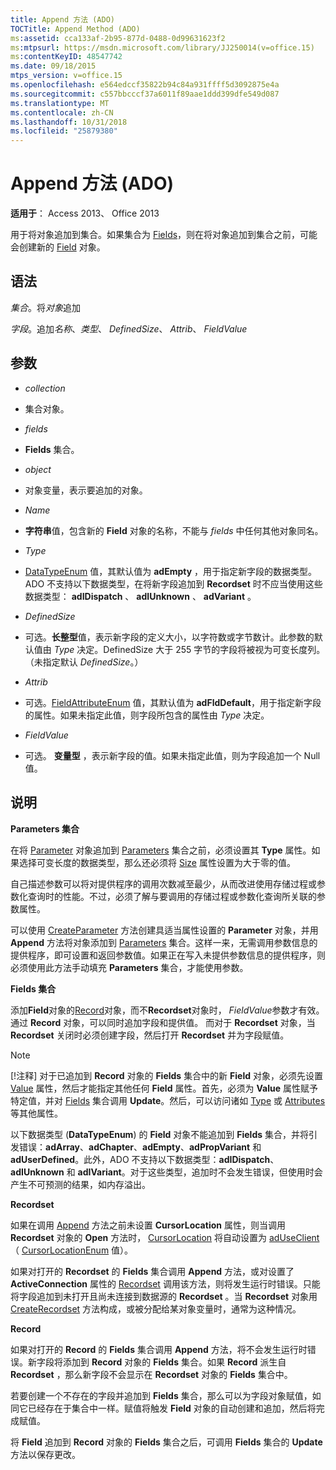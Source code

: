 ```yaml
---
title: Append 方法 (ADO)
TOCTitle: Append Method (ADO)
ms:assetid: cca133af-2b95-877d-0488-0d99631623f2
ms:mtpsurl: https://msdn.microsoft.com/library/JJ250014(v=office.15)
ms:contentKeyID: 48547742
ms.date: 09/18/2015
mtps_version: v=office.15
ms.openlocfilehash: e564edccf35822b94c84a931ffff5d3092875e4a
ms.sourcegitcommit: c557bbcccf37a6011f89aae1ddd399dfe549d087
ms.translationtype: MT
ms.contentlocale: zh-CN
ms.lasthandoff: 10/31/2018
ms.locfileid: "25879380"
---
```

# <a name="append-method-ado"></a>Append 方法 (ADO)


**适用于**： Access 2013、 Office 2013



用于将对象追加到集合。如果集合为 [Fields](fields-collection-ado.md)，则在将对象追加到集合之前，可能会创建新的 [Field](field-object-ado.md) 对象。

## <a name="syntax"></a>语法

*集合*。将*对象*追加

*字段*。追加*名称*、*类型*、 *DefinedSize*、 *Attrib*、 *FieldValue*

## <a name="parameters"></a>参数

  - *collection*

  - 集合对象。

  - *fields*

  - **Fields** 集合。

  - *object*

  - 对象变量，表示要追加的对象。

  - *Name*

  - **字符串**值，包含新的 **Field** 对象的名称，不能与 *fields* 中任何其他对象同名。

  - *Type*

  - [DataTypeEnum](datatypeenum.md) 值，其默认值为 **adEmpty** ，用于指定新字段的数据类型。ADO 不支持以下数据类型，在将新字段追加到 **Recordset** 时不应当使用这些数据类型： **adIDispatch** 、 **adIUnknown** 、 **adVariant** 。

  - *DefinedSize*

  - 可选。**长整型**值，表示新字段的定义大小，以字符数或字节数计。此参数的默认值由 *Type* 决定。DefinedSize 大于 255 字节的字段将被视为可变长度列。（未指定默认 *DefinedSize*。）

  - *Attrib*

  - 可选。[FieldAttributeEnum](fieldattributeenum.md) 值，其默认值为 **adFldDefault**，用于指定新字段的属性。如果未指定此值，则字段所包含的属性由 *Type* 决定。

  - *FieldValue*

  - 可选。 **变量型** ，表示新字段的值。如果未指定此值，则为字段追加一个 Null 值。

## <a name="remarks"></a>说明

**Parameters 集合**

在将 [Parameter](type-property-ado.md) 对象追加到 [Parameters](parameter-object-ado.md) 集合之前，必须设置其 **Type** 属性。如果选择可变长度的数据类型，那么还必须将 [Size](size-property-ado.md) 属性设置为大于零的值。

自己描述参数可以将对提供程序的调用次数减至最少，从而改进使用存储过程或参数化查询时的性能。不过，必须了解与要调用的存储过程或参数化查询所关联的参数属性。

可以使用 [CreateParameter](createparameter-method-ado.md) 方法创建具适当属性设置的 **Parameter** 对象，并用 **Append** 方法将对象添加到 [Parameters](parameters-collection-ado.md) 集合。这样一来，无需调用参数信息的提供程序，即可设置和返回参数值。如果正在写入未提供参数信息的提供程序，则必须使用此方法手动填充 **Parameters** 集合，才能使用参数。

**Fields 集合**

添加**Field**对象的[Record](record-object-ado.md)对象，而不**Recordset**对象时， *FieldValue*参数才有效。 通过 **Record** 对象，可以同时追加字段和提供值。 而对于 **Recordset** 对象，当 **Recordset** 关闭时必须创建字段，然后打开 **Recordset** 并为字段赋值。


> [!NOTE]
> [!注释] 对于已追加到 **Record** 对象的 **Fields** 集合中的新 **Field** 对象，必须先设置 [Value](value-property-ado.md) 属性，然后才能指定其他任何 **Field** 属性。首先，必须为 **Value** 属性赋予特定值，并对 [Fields](update-method-ado.md) 集合调用 **Update**。然后，可以访问诸如 [Type](type-property-ado.md) 或 [Attributes](attributes-property-ado.md) 等其他属性。


以下数据类型 (**DataTypeEnum**) 的 **Field** 对象不能追加到 **Fields** 集合，并将引发错误：**adArray**、**adChapter**、**adEmpty**、**adPropVariant** 和 **adUserDefined**。此外，ADO 不支持以下数据类型：**adIDispatch**、**adIUnknown** 和 **adIVariant**。对于这些类型，追加时不会发生错误，但使用时会产生不可预测的结果，如内存溢出。

**Recordset**

如果在调用 [Append](cursorlocation-property-ado.md) 方法之前未设置 **CursorLocation** 属性，则当调用 **Recordset** 对象的 **Open** 方法时， [CursorLocation](cursorlocationenum.md) 将自动设置为 [adUseClient](recordset-object-ado.md) （ [CursorLocationEnum](open-method-ado-recordset.md) 值）。

如果对打开的 **Recordset** 的 **Fields** 集合调用 **Append** 方法，或对设置了 **ActiveConnection** 属性的 [Recordset](activeconnection-property-ado.md) 调用该方法，则将发生运行时错误。只能将字段追加到未打开且尚未连接到数据源的 **Recordset** 。当 **Recordset** 对象用 [CreateRecordset](createrecordset-method-rds.md) 方法构成，或被分配给某对象变量时，通常为这种情况。

**Record**

如果对打开的 **Record** 的 **Fields** 集合调用 **Append** 方法，将不会发生运行时错误。新字段将添加到 **Record** 对象的 **Fields** 集合。如果 **Record** 派生自 **Recordset** ，那么新字段不会显示在 **Recordset** 对象的 **Fields** 集合中。

若要创建一个不存在的字段并追加到 **Fields** 集合，那么可以为字段对象赋值，如同它已经存在于集合中一样。赋值将触发 **Field** 对象的自动创建和追加，然后将完成赋值。

将 **Field** 追加到 **Record** 对象的 **Fields** 集合之后，可调用 **Fields** 集合的 **Update** 方法以保存更改。

